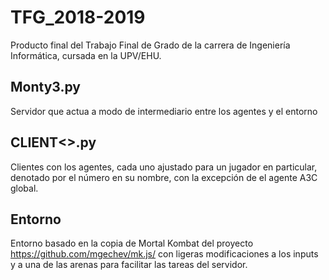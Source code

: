 # TFG_2018-2019
Producto final del Trabajo Final de Grado de la carrera de Ingeniería Informática, cursada en la UPV/EHU.

## Monty3.py
Servidor que actua a modo de intermediario entre los agentes y el entorno

## CLIENT<>.py
Clientes con los agentes, cada uno ajustado para un jugador en particular, denotado por el número en su nombre, con la excepción de el agente A3C global.

## Entorno
Entorno basado en la copia de Mortal Kombat del proyecto https://github.com/mgechev/mk.js/ con ligeras modificaciones a los inputs y a una de las arenas para facilitar las tareas del servidor.
